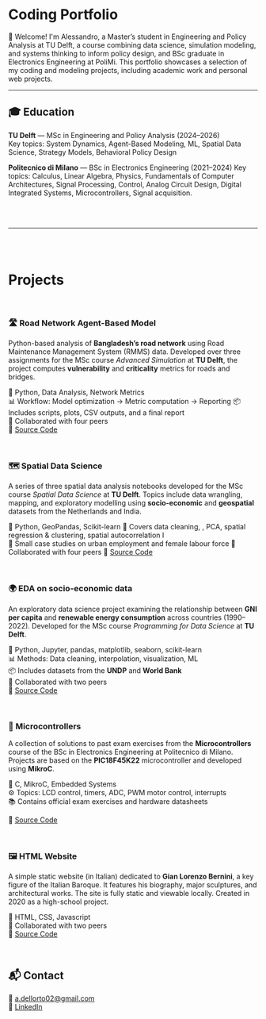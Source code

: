# Coding Portfolio

👋 Welcome! I'm Alessandro, a Master’s student in Engineering and Policy Analysis at TU Delft, a course combining data science, simulation modeling, and systems thinking to inform policy design, and BSc graduate in Electronics Engineering at PoliMi. This portfolio showcases a selection of my coding and modeling projects, including academic work and personal web projects.

---

## 🎓 Education

**TU Delft** — MSc in Engineering and Policy Analysis (2024–2026)  
Key topics: System Dynamics, Agent-Based Modeling, ML, Spatial Data Science, Strategy Models, Behavioral Policy Design

**Politecnico di Milano** — BSc in Electronics Engineering (2021–2024)
Key topics: Calculus, Linear Algebra, Physics, Fundamentals of Computer Architectures, Signal Processing, Control, Analog Circuit Design, Digital Integrated Systems, Microcontrollers, Signal acquisition.

<br><br>

---

<br><br>

# Projects

<br>

### 🛣️ Road Network Agent-Based Model  
Python-based analysis of **Bangladesh’s road network** using Road Maintenance Management System (RMMS) data. Developed over three assignments for the MSc course *Advanced Simulation* at **TU Delft**, the project computes **vulnerability** and **criticality** metrics for roads and bridges.

📁 Python, Data Analysis, Network Metrics  
📊 Workflow: Model optimization → Metric computation → Reporting 
📦 Includes scripts, plots, CSV outputs, and a final report  
👥 Collaborated with four peers  
🔗 [Source Code](https://github.com/adellorto/Advanced_Simulation_Assignments)

<br>

### 🗺️ Spatial Data Science 
A series of three spatial data analysis notebooks developed for the MSc course *Spatial Data Science* at **TU Delft**. Topics include data wrangling, mapping, and exploratory modelling using **socio-economic** and **geospatial** datasets from the Netherlands and India.

📁 Python, GeoPandas, Scikit-learn
📍 Covers data cleaning, , PCA, spatial regression & clustering, spatial autocorrelation I  
🧪 Small case studies on urban employment and female labour force 
👥 Collaborated with four peers
🔗 [Source Code](https://github.com/adellorto/Spatial_Data_Science_Assignments)

<br>

### 🌍 EDA on socio-economic data  
An exploratory data science project examining the relationship between **GNI per capita** and **renewable energy consumption** across countries (1990–2022). Developed for the MSc course *Programming for Data Science* at **TU Delft**.

📁 Python, Jupyter, pandas, matplotlib, seaborn, scikit-learn  
📊 Methods: Data cleaning, interpolation, visualization, ML  
📦 Includes datasets from the **UNDP** and **World Bank**  
👥 Collaborated with two peers  
🔗 [Source Code](https://github.com/adellorto/GNI_and_Renewable_Energy_Analysis)

<br>

### 🔌 Microcontrollers  
A collection of solutions to past exam exercises from the **Microcontrollers** course of the BSc in Electronics Engineering at Politecnico di Milano. Projects are based on the **PIC18F45K22** microcontroller and developed using **MikroC**.

📁 C, MikroC, Embedded Systems  
⚙️ Topics: LCD control, timers, ADC, PWM motor control, interrupts   
📚 Contains official exam exercises and hardware datasheets  

🔗 [Source Code](https://github.com/adellorto/Microcontrollers)

<br>

### 🖼️ HTML Website  
A simple static website (in Italian) dedicated to **Gian Lorenzo Bernini**, a key figure of the Italian Baroque. It features his biography, major sculptures, and architectural works. The site is fully static and viewable locally. Created in 2020 as a high-school project.

📁 HTML, CSS, Javascript  
👥 Collaborated with two peers  
🔗 [Source Code](https://github.com/adellorto/Gian_Lorenzo_Bernini)

<br>

## 📬 Contact

📧 [a.dellorto02@gmail.com](mailto:a.dellorto02@gmail.com)  
🔗 [LinkedIn](https://linkedin.com/in/alessandro-dellorto)
